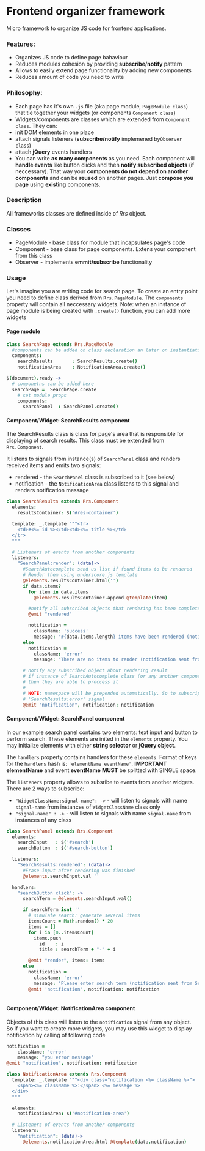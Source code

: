 Frontend organizer framework
=========

Micro framework to organize JS code for frontend applications.

### Features:
* Organizes JS code to define page bahaviour
* Reduces modules cohesion by providing **subscribe/notify** pattern
* Allows to easily extend page functionality by adding new components
* Reduces amount of code you need to write
  
### Philosophy:
* Each page has it's own `.js` file (aka page module, `PageModule class`) that tie together your widgets (or components `Component class`)
* Widgets/components are classes which are extended from `Component class`. They can:
 * init DOM elements in one place
 * attach signals listeners (**subscribe/notify** implemened by`Observer class`)
 * attach **jQuery** events handlers
* You can write **as many components** as you need. Each component will **handle events** like button clicks and then **notify subscribed objects** (if neccessary). That way your **components do not depend on another components** and can be **reused** on another pages. Just **compose you page** using **existing** components.

### Description
All frameworks classes are defined inside of *Rrs* object.

### Classes
* PageModule - base class for module that incapsulates page's code
* Component - base class for page components. Extens your component from this class
* Observer - implements  **emmit/subscribe** functionality

### Usage
Let's imagine you are writing code for search page. To create an entry point  you need to define class derived from `Rrs.PageModule`. The `components` property will contain all neccessary widgets. 
Note: when an instance of page module is being created with `.create()` function, you can add more widgets
#### Page module
```coffeescript
class SearchPage extends Rrs.PageModule
  #components can be added on class declaration an later on instantiating stage 
  components:
    searchResults       : SearchResults.create()
    notificationArea    : NotificationArea.create()

$(document).ready ->
  # componetns can be added here
  searchPage =  SearchPage.create 
    # set module props
    components:
      searchPanel  : SearchPanel.create()
```

#### Component/Widget: SearchResults component
The SearchResults class is class for page's area that is responsible for displaying of search results. This class must be extended from `Rrs.Component`.

It listens to signals from instance(s) of `SearchPanel` class and renders received items and emits two signals:
* rendered - the `SearchPanel` class is subscribed to it (see below)
* notification - the `NotificationArea` class listens to this signal and renders notification message
```coffeescript
class SearchResults extends Rrs.Component
  elements:
    resultsContainer: $('#res-container')

  template: _.template """<tr>
    <td>#<%= id %></td><td><%= title %></td>
  </tr>
  """

  # Listeners of events from another components
  listeners:
    "SearchPanel:render": (data)->
      #SearchAutocomplete send us list if found items to be rendered
      # Render them using underscore.js template
      @elements.resultsContainer.html('')
      if data.items?
        for item in data.items
          @elements.resultsContainer.append @template(item)

        #notify all subscribed objects that rendering has been completed
        @emit "rendered"

        notification =
          className: 'success'
          message: "#{data.items.length} items have been rendered (notification sent from SearchResults)"
      else
        notification = 
          className: 'error'
          message: "There are no items to render (notification sent from SearchResults)"

      # notify any subscribed object about rendering result
      # if instance of SearchAutocomplete class (or any another component) are subsribed to this signal, 
      # then they are able to proccess it
      #
      # NOTE: namespace will be prepended automatically. So to subscript on this event you need to listen to
      # 'SearchResults:error' signal
      @emit "notification", notification: notification
```

#### Component/Widget: SearchPanel component
In our example search panel contains two elements: text input and button to perform search. These elements are inited in the `elements` property. You may initialize elements with either **string selector** or **jQuery object**.

The `handlers` property contains handlers for these `elements`. Format of keys for the `handlers` hash is: `'elementName eventName'`. **IMPORTANT** **elementName** and event **eventName** **MUST** be splitted with SINGLE space.

The `listeners` property allows to subsribe to events from another widgets. There are 2 ways to subscribe:
* `"WidgetClassName:signal-name": ->` - will listen to signals with name `signal-name` from instances of `WidgetClassName` class only
* `"signal-name" : ->` - will listen to signals with name `signal-name` from instances of any class
```coffeescript
class SearchPanel extends Rrs.Component
  elements:
    searchInput   : $('#search')
    searchButton  : $('#search-button')

  listeners: 
    "SearchResults:rendered": (data)-> 
      #Erase input after rendering was finished
      @elements.searchInput.val ''

  handlers: 
    "searchButton click": -> 
      searchTerm = @elements.searchInput.val()

      if searchTerm isnt '' 
        # simulate search: generate several items
        itemsCount = Math.random() * 20
        items = []
        for i in [0..itemsCount]
          items.push 
            id    : i
            title : searchTerm + "-" + i

        @emit "render", items: items
      else
        notification = 
          className: 'error'
          message: "Please enter search term (notification sent from SearchPanel)"
        @emit 'notification', notification: notification



```

#### Component/Widget: NotificationArea component
Objects of this class will listen to the `notification` signal from any object. So if you want to create more widgets, you may use this widget to display notification by calling of following code 
```coffeescript
notification = 
    className: 'error'
    message: "you error message"
@emit "notification", notification: notification
```

```coffeescript
class NotificationArea extends Rrs.Component
  template: _.template """<div class="notification <%= className %>">
    <span><%= className %>:</span> <%= message %>
  </div>
  """

  elements:
    notificationArea: $('#notification-area')

  # Listeners of events from another components
  listeners:
    "notification": (data)->
      @elements.notificationArea.html @template(data.notification)
```

 

    
